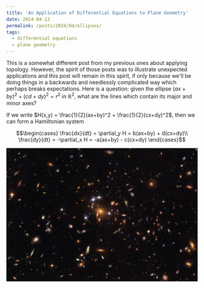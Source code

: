 ```yaml
---
title: 'An Application of Differential Equations to Plane Geometry'
date: 2024-04-13
permalink: /posts/2024/04/ellipses/
tags:
  - differential equations
  - plane geometry
---
```


This is a somewhat different post from my previous ones about applying topology. However, the spirit of those posts was to illustrate unexpected applications and this post will remain in this spirit, if only because we'll be doing things in a backwards and needlessly complicated way which perhaps breaks expectations. Here is a question: given the ellipse $(ax+by)^2+(cd+dy)^2 = r^2$ in $\mathbb{R}^2$, what are the lines which contain its major and minor axes?

If we write $H(x,y) = \frac{1}{2}(ax+by)^2 + \frac{1}{2}(cx+dy)^2$, then we can form a Hamiltonian system

$$\begin{cases}
\frac{dx}{dt} = \partial_y H  = b(ax+by) + d(cx+dy)\\
\frac{dy}{dt} = -\partial_x H = -a(ax+by) - c(cx+dy)
\end{cases}$$



![label](/files/gravitational_lensing2.png)
